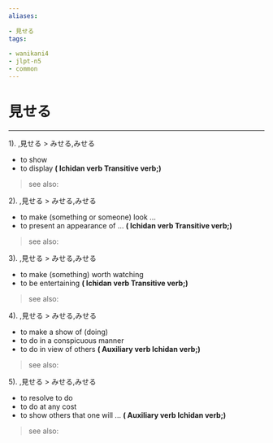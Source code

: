 ```yaml
---
aliases:
    
- 見せる
tags:
    
- wanikani4
- jlpt-n5
- common
---
```


# 見せる
---
1).
,見せる > みせる,みせる

- to show
- to display
**( Ichidan verb Transitive verb;)**
> see also: 
            
2).
,見せる > みせる,みせる

- to make (something or someone) look ...
- to present an appearance of ...
**( Ichidan verb Transitive verb;)**
> see also: 
            
3).
,見せる > みせる,みせる

- to make (something) worth watching
- to be entertaining
**( Ichidan verb Transitive verb;)**
> see also: 
            
4).
,見せる > みせる,みせる

- to make a show of (doing)
- to do in a conspicuous manner
- to do in view of others
**( Auxiliary verb Ichidan verb;)**
> see also: 
            
5).
,見せる > みせる,みせる

- to resolve to do
- to do at any cost
- to show others that one will ...
**( Auxiliary verb Ichidan verb;)**
> see also: 
            
